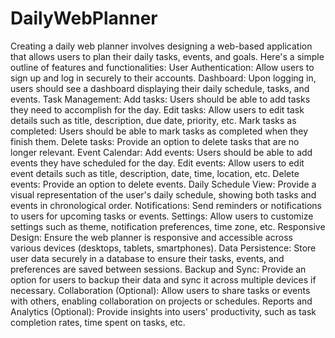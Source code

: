 # DailyWebPlanner
Creating a daily web planner involves designing a web-based application that allows users to plan their daily tasks, events, and goals. Here's a simple outline of features and functionalities: 
User Authentication: Allow users to sign up and log in securely to their accounts.
Dashboard: Upon logging in, users should see a dashboard displaying their daily schedule, tasks, and events.
Task Management:
Add tasks: Users should be able to add tasks they need to accomplish for the day.
Edit tasks: Allow users to edit task details such as title, description, due date, priority, etc.
Mark tasks as completed: Users should be able to mark tasks as completed when they finish them.
Delete tasks: Provide an option to delete tasks that are no longer relevant.
Event Calendar:
Add events: Users should be able to add events they have scheduled for the day.
Edit events: Allow users to edit event details such as title, description, date, time, location, etc.
Delete events: Provide an option to delete events.
Daily Schedule View: Provide a visual representation of the user's daily schedule, showing both tasks and events in chronological order.
Notifications: Send reminders or notifications to users for upcoming tasks or events.
Settings: Allow users to customize settings such as theme, notification preferences, time zone, etc.
Responsive Design: Ensure the web planner is responsive and accessible across various devices (desktops, tablets, smartphones).
Data Persistence: Store user data securely in a database to ensure their tasks, events, and preferences are saved between sessions.
Backup and Sync: Provide an option for users to backup their data and sync it across multiple devices if necessary.
Collaboration (Optional): Allow users to share tasks or events with others, enabling collaboration on projects or schedules.
Reports and Analytics (Optional): Provide insights into users' productivity, such as task completion rates, time spent on tasks, etc.
